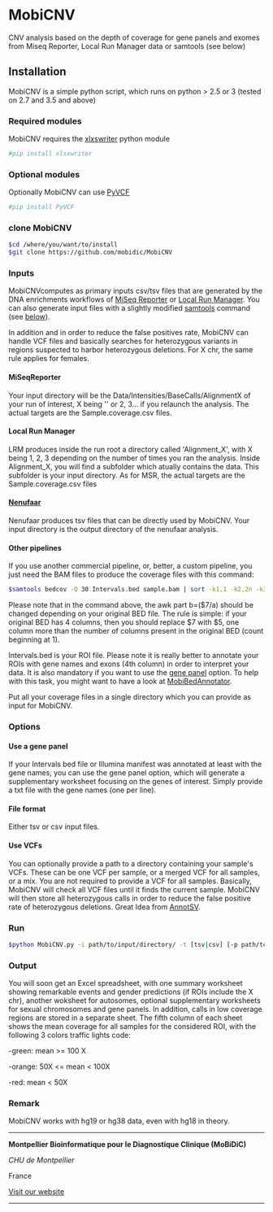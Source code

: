 # MobiCNV
CNV analysis based on the depth of coverage for gene panels and exomes from Miseq Reporter, Local Run Manager data or samtools (see below)

## Installation
MobiCNV is a simple python script, which runs on python > 2.5 or 3 (tested on 2.7 and 3.5 and above)

### Required modules
MobiCNV requires the [xlxswriter](http://xlsxwriter.readthedocs.io/) python module

```bash
#pip install xlsxwriter
```

### Optional modules
Optionally MobiCNV can use [PyVCF](http://pyvcf.rtfd.org/)

```bash
#pip install PyVCF
```

### clone MobiCNV

```bash
$cd /where/you/want/to/install
$git clone https://github.com/mobidic/MobiCNV
```
### Inputs

MobiCNVcomputes as primary inputs csv/tsv files that are generated by the DNA enrichments workflows of [MiSeq Reporter](https://support.illumina.com/sequencing/sequencing_software/miseq_reporter.html) or [Local Run Manager](https://support.illumina.com/sequencing/sequencing_software/local-run-manager.html). You can also generate input files with a slightly modified [samtools](http://www.htslib.org/doc/samtools.html) command (see [below](#Other-pipelines)).

In addition and in order to reduce the false positives rate, MobiCNV can handle VCF files and basically searches for heterozygous variants in regions suspected to harbor heterozygous deletions. For X chr, the same rule applies for females.

#### MiSeqReporter

Your input directory will be the Data/Intensities/BaseCalls/AlignmentX of your run of interest, X being '' or 2, 3... if you relaunch the analysis. The actual targets are the Sample.coverage.csv files.

#### Local Run Manager

LRM produces inside the run root a directory called 'Alignment_X', with X being 1, 2, 3 depending on the number of times you ran the analysis. Inside Alignment_X, you will find a subfolder which atually contains the data. This subfolder is your input directory. As for MSR, the actual targets are the Sample.coverage.csv files

#### [Nenufaar](https://github.com/beboche/nenufaar)

Nenufaar produces tsv files that can be directly used by MobiCNV. Your input directory is the output directory of the nenufaar analysis.

#### Other pipelines

If you use another commercial pipeline, or, better, a custom pipeline, you just need the BAM files to produce the coverage files with this command:

```bash
$samtools bedcov -Q 30 Intervals.bed sample.bam | sort -k1,1 -k2,2n -k3,3n | awk 'BEGIN {OFS="\t"}{a=($3-$2+1);b=($7/a);print $1,$2,$3,$4,b,"+","+"}' > sample_coverage.tsv
```

Please note that in the command above, the awk part b=($7/a) should be changed depending on your original BED file. The rule is simple: if your original BED has 4 columns, then you should replace $7 with $5, one column more than the number of columns present in the original BED (count beginning at 1).


Intervals.bed is your ROI file. Please note it is really better to annotate your ROIs with gene names and exons (4th column) in order to interpret your data. It is also mandatory if you want to use the [gene panel](#use-a-gene-panel) option. To help with this task, you might want to have a look at [MobiBedAnnotator](https://github.com/mobidic/MobiBedAnnotator).

Put all your coverage files in a single directory which you can provide as input for MobiCNV.

### Options

#### Use a gene panel

If your Intervals bed file or Illumina manifest was annotated at least with the gene names, you can use the gene panel option, which will generate a supplementary worksheet focusing on the genes of interest. Simply provide a txt file with the gene names (one per line).

#### File format

Either tsv or csv input files.

#### Use VCFs

You can optionally provide a path to a directory containing your sample's VCFs. These can be one VCF per sample, or a merged VCF for all samples, or a mix. You are not required to provide a VCF for all samples. Basically, MobiCNV will check all VCF files until it finds the current sample. MobiCNV will then store all heterozygous calls in order to reduce the false positive rate of heterozygous deletions. Great Idea from [AnnotSV](http://lbgi.fr/AnnotSV/).

### Run

```bash
$python MobiCNV.py -i path/to/input/directory/ -t [tsv|csv] [-p path/to/gene/panel/file.txt -o output_file.xlsx -v path/to/vcf/directory/]
```

### Output

You will soon get an Excel spreadsheet, with one summary worksheet showing remarkable events and gender predictions (if ROIs include the X chr), another woksheet for autosomes, optional supplementary worksheets for sexual chromosomes and gene panels. In addition, calls in low coverage regions are stored in a separate sheet.
The fifth column of each sheet shows the mean coverage for all samples for the considered ROI, with the following 3 colors traffic lights code:

-green: mean >= 100 X

-orange: 50X <= mean < 100X

-red: mean < 50X

### Remark

MobiCNV works with hg19 or hg38 data, even with hg18 in theory.

<!---
### [Work in progress] CNV annotation

#### 1. Create master file annotation

##### OMIM
According to use OMIM license, download the gene2map.txt at https://www.omim.org/downloads/.

```
grep -v "#" genemap2.txt | cut -f9,13 > omim.tsv
vim omim.tsv ## add header with vim #Gene_name Phenotypes
```
##### ExAc CNV population frequency and prediction scores

First download the database from ExAc.

```
wget ftp://ftp.broadinstitute.org/pub/ExAC_release/release0.3.1/cnv/exac-final-cnv.gene.scores071316
```
Prepare for bedtools.

```
sed 's/ /\t/g' exac-final-cnv.gene.scores071316 > exac-final-cnv.gene.scores071316.txt ## replace empty spaces with tabs
cut -f5- exac-final-cnv.gene.scores071316.txt > exac.genescore.txt
vim exac.genescore.txt #change header name from gene_symbols to #Gene_name
```

#### 2. Merge all annotation into master annotation file 

There is 4 files to merge :
- genename_hg19_final.txt - genomic coordinate of genes in hg19 format with cytoband
- gene_fullxref.txt - this file is from example folder from ANNOVAR. You can download ANNOVAR at http://www.openbioinformatics.org/annovar/annovar_download_form.php.
- omim.tsv
- exac.genescore.txt

You need first to install pandas if needed.

```bash
pip install pandas
```
Use the merge function from pandas module to merge genename_hg19_final.txt, gene_fullxref.txt with OMIM and ExAc annotations. 

```python
import pandas

fullxref = pandas.read_table('gene_fullxref.txt')
omim = pandas.read_table('omim.tsv')

merge = pandas.merge(fullxref,omim, on="#Gene_name", how="left", left_index=True)
exac = pandas.read_table('exac.genescore.txt')

mergeExac = pandas.merge(merge,exac, on="#Gene_name", how="left", left_index=True)
genenames = pandas.read_table('genename_hg19_final.txt') #from ucsc ou biomart:"chr start end genename en hg19 intersecté avec hg19_cytoband.txt d'annovar"

mergeFinal = pandas.merge(genenames,mergeExac, on="#Gene_name", how="left", left_index=True)
mergeFinal.to_csv('genes_annot_hg19.txt',sep='\t')
```
#### 3. Adaptation for bedtools intersect

```
cut -f2- genes_annot_hg19.txt > gene_annot_hg19.bed # remove first column added by pandas.merge
sed '1d' gene_annot_hg19.bed > gene_annot_hg19_noheader.bed # remove header
awk 'BEGIN { FS = OFS = "\t" } { for(i=1; i<=NF; i++) if($i ~ /^ *$/) $i = "." }; 1' gene_annot_hg19_noheader.bed > gene_annot_hg19_noheader_noNA.bed # Replace empty fields with . 

#selection useful columns:
#Chr    Start   End     #Gene_name      cytoBand        Phenotypes      Disease_description     Function_description    Tissue_specificity(Uniprot)     del     dup     flag    pLi     pRec    pNull   P(HI)   P(rec)  RVIS_percentile
awk 'BEGIN { FS = OFS = "\t" }{print $1,$2,$3,$4,$5,$21,$11,$10,$12,$31,$32,$40,$6,$7,$8,$15,$16,$18}' gene_annot_hg19_noheader_noNA.bed > gene_annot_hg19_final.bed
```

#### Dependencies

bedtools, pandas
-->

--------------------------------------------------------------------------------

**Montpellier Bioinformatique pour le Diagnostique Clinique (MoBiDiC)**

*CHU de Montpellier*

France

[Visit our website](https://neuro-2.iurc.montp.inserm.fr/mobidic/)

--------------------------------------------------------------------------------


